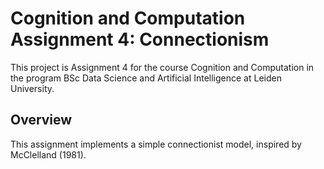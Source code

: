 # Cognition and Computation Assignment 4: Connectionism
This project is Assignment 4 for the course Cognition and Computation in the program BSc Data Science and Artificial Intelligence at Leiden University.

## Overview
This assignment implements a simple connectionist model, inspired by McClelland (1981).
